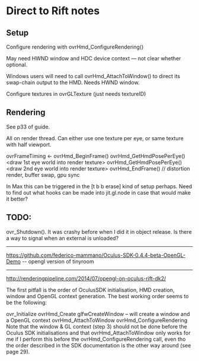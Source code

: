 
# Direct to Rift notes

## Setup 

Configure rendering with ovrHmd_ConfigureRendering() 

May need HWND window and HDC device context — not clear whether optional. 

Windows users will need to call ovrHmd_AttachToWindow() to direct its swap-chain output to the HMD. Needs HWND window.

Configure textures in ovrGLTexture (just needs textureID)

## Rendering

See p33 of guide.

All on render thread. Can either use one texture per eye, or same texture with half viewport.

ovrFrameTiming <- ovrHmd_BeginFrame()
ovrHmd_GetHmdPosePerEye()
<draw 1st eye world into render texture>
ovrHmd_GetHmdPosePerEye()
<draw 2nd eye world into render texture>
ovrHmd_EndFrame() // distortion render, buffer swap, gpu sync

In Max this can be triggered in the [t b b erase] kind of setup perhaps. Need to find out what hooks can be made into jit.gl.node in case that would make it better? 

## TODO:

ovr_Shutdown(). It was crashy before when I did it in object release. Is there a way to signal when an external is unloaded?

----
https://github.com/federico-mammano/Oculus-SDK-0.4.4-beta-OpenGL-Demo -- opengl version of tinyroom

----
http://renderingpipeline.com/2014/07/opengl-on-oculus-rift-dk2/

The first pitfall is the order of OculusSDK initialisation, HMD creation, window and OpenGL context generation. The best working order seems to be the following:

ovr_Initialize
ovrHmd_Create
glfwCreateWindow – will create a window and a OpenGL context
ovrHmd_AttachToWindow
ovrHmd_ConfigureRendering
Note that the window & GL context (step 3) should not be done before the Oculus SDK initialisations and that ovrHmd_AttachToWindow only works for me if I perform this before the ovrHmd_ConfigureRendering call, even tho the order described in the SDK documentation is the other way around (see page 29).